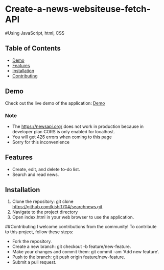 # Create-a-news-websiteuse-fetch-API

#Using JavaScript, html, CSS

## Table of Contents
- [Demo](#demo)
- [Features](#features)
- [Installation](#installation)
- [Contributing](#contributing)

## Demo
Check out the live demo of the application: [Demo](https://kishi1704.github.io/searchnews/)
### Note
 - The https://newsapi.org/ does not work in production because in developer plan CORS is only enabled for localhost.
 - You will get 426 errors when coming to this page
 - Sorry for this inconvenience
   
## Features
- Create, edit, and delete to-do list.
- Search and read news.

## Installation
1. Clone the repository:
   git clone https://github.com/kishi1704/searchnews.git
2. Navigate to the project directory
3. Open index.html in your web browser to use the application.

##Contributing
I welcome contributions from the community! To contribute to this project, follow these steps:
 - Fork the repository.
 - Create a new branch: git checkout -b feature/new-feature.
 - Make your changes and commit them: git commit -am 'Add new feature'.
 - Push to the branch: git push origin feature/new-feature.
 - Submit a pull request.


